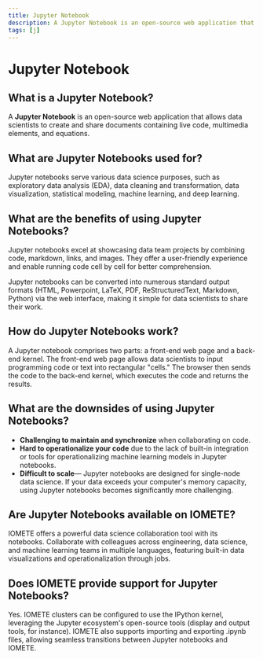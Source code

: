 ```yaml
---
title: Jupyter Notebook
description: A Jupyter Notebook is an open-source web application that allows data scientists to create and share documents containing live code, multimedia elements, and equations.
tags: [j]
---
```


# Jupyter Notebook

## What is a Jupyter Notebook?

A **Jupyter Notebook** is an open-source web application that allows data scientists to create and share documents containing live code, multimedia elements, and equations.

## What are Jupyter Notebooks used for?

Jupyter notebooks serve various data science purposes, such as exploratory data analysis (EDA), data cleaning and transformation, data visualization, statistical modeling, machine learning, and deep learning.

## What are the benefits of using Jupyter Notebooks?

Jupyter notebooks excel at showcasing data team projects by combining code, markdown, links, and images. They offer a user-friendly experience and enable running code cell by cell for better comprehension.

Jupyter notebooks can be converted into numerous standard output formats (HTML, Powerpoint, LaTeX, PDF, ReStructuredText, Markdown, Python) via the web interface, making it simple for data scientists to share their work.

## How do Jupyter Notebooks work?

A Jupyter notebook comprises two parts: a front-end web page and a back-end kernel. The front-end web page allows data scientists to input programming code or text into rectangular "cells." The browser then sends the code to the back-end kernel, which executes the code and returns the results.

## What are the downsides of using Jupyter Notebooks?

- **Challenging to maintain and synchronize** when collaborating on code.
- **Hard to operationalize your code** due to the lack of built-in integration or tools for operationalizing machine learning models in Jupyter notebooks.
- **Difficult to scale**— Jupyter notebooks are designed for single-node data science. If your data exceeds your computer's memory capacity, using Jupyter notebooks becomes significantly more challenging.

## Are Jupyter Notebooks available on IOMETE?

IOMETE offers a powerful data science collaboration tool with its notebooks. Collaborate with colleagues across engineering, data science, and machine learning teams in multiple languages, featuring built-in data visualizations and operationalization through jobs.

## Does IOMETE provide support for Jupyter Notebooks?

Yes. IOMETE clusters can be configured to use the IPython kernel, leveraging the Jupyter ecosystem's open-source tools (display and output tools, for instance). IOMETE also supports importing and exporting .ipynb files, allowing seamless transitions between Jupyter notebooks and IOMETE.

